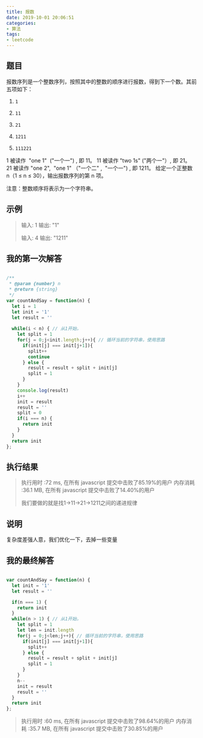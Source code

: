```yaml
---
title: 报数
date: 2019-10-01 20:06:51
categories:
- 算法
tags:
- leetcode
---
```


## 题目

报数序列是一个整数序列，按照其中的整数的顺序进行报数，得到下一个数。其前五项如下：

1.     1
2.     11
3.     21
4.     1211
5.     111221

1 被读作  "one 1"  ("一个一") , 即 11。
11 被读作 "two 1s" ("两个一"）, 即 21。
21 被读作 "one 2",  "one 1" （"一个二" ,  "一个一") , 即 1211。
给定一个正整数 n（1 ≤ n ≤ 30），输出报数序列的第 n 项。

注意：整数顺序将表示为一个字符串。

## 示例

> 输入: 1
> 输出: "1"
> 
> 输入: 4
> 输出: "1211"

## 我的第一次解答

```javascript

/**
 * @param {number} n
 * @return {string}
 */
var countAndSay = function(n) {
  let i = 1
  let init = '1'
  let result = ''
  
  while(i < n) { // 从1开始，
    let split = 1
    for(j = 0;j<init.length;j++){ // 循环当前的字符串，使用思路
      if(init[j] === init[j+1]){
        split++
        continue
      } else {
        result = result + split + init[j]
        split = 1
      }
    }
    console.log(result)
    i++
    init = result
    result = ''
    split = 0
    if(i === n) {
      return init
    }
  }
  return init
};

```

##  执行结果

> 执行用时 :72 ms, 在所有 javascript 提交中击败了85.19%的用户
> 内存消耗 :36.1 MB, 在所有 javascript 提交中击败了14.40%的用户
>   
> 我们要做的就是找1->11->21->1211之间的递进规律


## 说明

复杂度差强人意，我们优化一下，去掉一些变量

## 我的最终解答

```javascript

var countAndSay = function(n) {
  let init = '1'
  let result = ''

  if(n === 1) {
    return init
  }
  while(n > 1) { // 从1开始，
    let split = 1
    let len = init.length
    for(j = 0;j<len;j++){ // 循环当前的字符串，使用思路
      if(init[j] === init[j+1]){
        split++
      } else {
        result = result + split + init[j]
        split = 1
      }
    }
    n--
    init = result
    result = ''
  }
  return init
};

```

> 执行用时 :60 ms, 在所有 javascript 提交中击败了98.64%的用户
> 内存消耗 :35.7 MB, 在所有 javascript 提交中击败了30.85%的用户
